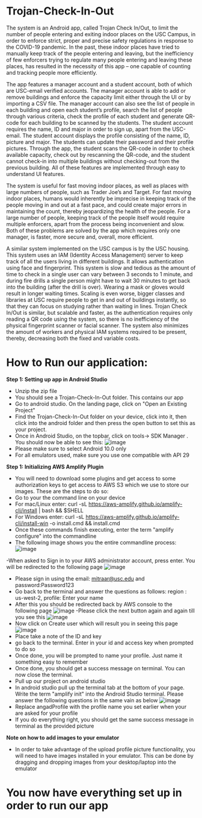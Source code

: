 # Trojan-Check-In-Out

The system is an Android app, called Trojan Check In/Out, to limit the number of people entering and exiting indoor places on the USC Campus, in order to enforce strict, proper and precise safety regulations in response to the COVID-19 pandemic. In the past, these indoor places have tried to manually keep track of the people entering and leaving, but the inefficiency of few enforcers trying to regulate many people entering and leaving these places, has resulted in the necessity of this app – one capable of counting and tracking people more efficiently.

The app features a manager account and a student account, both of which are USC-email verified accounts. The manager account is able to add or remove buildings and enforce the capacity limit either through the UI or by importing a CSV file. The manager account can also see the list of people in each building and open each student’s profile, search the list of people through various criteria, check the profile of each student and generate QR-code for each building to be scanned by the students. The student account requires the name, ID and major in order to sign up, apart from the USC-email. The student account displays the profile consisting of the name, ID, picture and major. The students can update their password and their profile pictures. Through the app, the student scans the QR-code in order to check available capacity, check out by rescanning the QR-code, and the student cannot check-in into multiple buildings without checking-out from the previous building. All of these features are implemented through easy to understand UI features.

The system is useful for fast moving indoor places, as well as places with large numbers of people, such as Trader Joe’s and Target. For fast moving indoor places, humans would inherently be imprecise in keeping track of the people moving in and out at a fast pace, and could create major errors in maintaining the count, thereby jeopardizing the health of the people. For a large number of people, keeping track of the people itself would require multiple enforcers, apart from the process being inconvenient and slow. Both of these problems are solved by the app which requires only one manager, is faster, more secure and, overall, more efficient.

A similar system implemented on the USC campus is by the USC housing. This system uses an IAM (Identity Access Management) server to keep track of all the users living in different buildings. It allows authentication using face and fingerprint. This system is slow and tedious as the amount of time to check in a single user can vary between 3 seconds to 1 minute, and during fire drills a single person might have to wait 30 minutes to get back into the building (after the drill is over). Wearing a mask or gloves would result in longer waiting times. Scaling is even worse, bigger classes and libraries at USC require people to get in and out of buildings instantly, so that they can focus on studying rather than waiting in lines. Trojan Check In/Out is similar, but scalable and faster, as the authentication requires only reading a QR code using the system, so there is no inefficiency of the physical fingerprint scanner or facial scanner. The system also minimizes the amount of workers and physical IAM systems required to be present, thereby, decreasing both the fixed and variable costs.


# How to Run our application:
**Step 1: Setting up app in Android Studio**
<br/>
- Unzip the zip file
- You should see a Trojan-Check-In-Out folder. This contains our app
- Go to android studio. On the landing page, click on "Open an Existing Project"
- Find the Trojan-Check-In-Out folder on your device, click into it, then click into the android folder and then press the open button to set this as your project.
- Once in Android Studio, on the topbar, click on tools-> SDK Manager . You should now be able to see this:
![image](https://user-images.githubusercontent.com/42727780/111896006-9789e680-8a3c-11eb-9d24-e415ef46b3a6.png)
- Please make sure to select Android 10.0 only
- For all emulators used, make sure you use one compatible with API 29

**Step 1: Initializing AWS Amplify Plugin**
<br/>
- You will need to download some plugins and get access to some authorization keys to get access to AWS S3 which we use to store our images. These are the steps to do so:
- Go to your the command line on your device
- For mac/Linux enter: curl -sL https://aws-amplify.github.io/amplify-cli/install | bash && $SHELL
- For Windows enter: curl -sL https://aws-amplify.github.io/amplify-cli/install-win -o install.cmd && install.cmd
- Once these commands finish executing, enter the term "amplify configure" into the commandline
- The following image shows you the entire commandline process:
![image](https://user-images.githubusercontent.com/42727780/111902753-eb102a80-8a64-11eb-9a86-7359d6e09dc6.png)

-When asked to Sign in to your AWS administrator account, press enter. You will be redirected to the following page
![image](https://user-images.githubusercontent.com/42727780/111902805-2dd20280-8a65-11eb-9dc0-1f965c4e9e2c.png)
- Please sign in using the email: mitraar@usc.edu and password:Password123
- Go back to the terminal and answer the questions as follows: region : us-west-2, profile: Enter your name
- After this you should be redirected back by AWS console to the following page
![image](https://user-images.githubusercontent.com/42727780/111902947-ce282700-8a65-11eb-80df-1eda17181634.png)
-Please click the next button again and again till you see this
![image](https://user-images.githubusercontent.com/42727780/111902971-eef07c80-8a65-11eb-9d5d-07680faec1cb.png)
- Now click on Create user which will result you in seeing this page
![image](https://user-images.githubusercontent.com/42727780/111903006-12b3c280-8a66-11eb-9271-f2f44fdbb0b9.png)
- Place take a note of the ID and key
- go back to the terminal. Enter in your id and access key when prompted to do so
- Once done, you will be prompted to name your profile. Just name it something easy to remember
- Once done, you should get a success message on terminal. You can now close the terminal. 
- Pull up our project on android studio
- In android studio pull up the terminal tab at the bottom of your page. Write the term "amplify init" into the Android Studio terminal. Please answer the following questions in the same vain as below
![image](https://user-images.githubusercontent.com/42727780/111903137-c0bf6c80-8a66-11eb-8c49-a8e34474142d.png)
- Replace angadProfile with the profile name you set earlier when your are asked for your profile
- If you do everything right, you should get the same success message in terminal as the provided picture

**Note on how to add images to your emulator**
- In order to take advantage of the upload profile picture functionality, you will need to have images installed in your emulator. This can be done by dragging and dropping images from your desktop/laptop into the emulator 

# You now have everything set up in order to run our app




